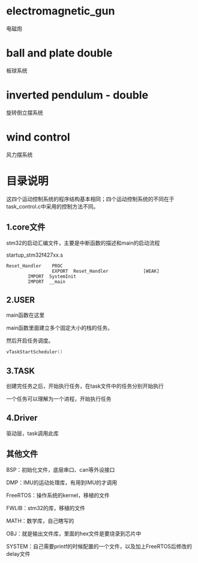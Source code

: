 # electromagnetic_gun

电磁炮

# ball and plate double

板球系统

# inverted pendulum - double

旋转倒立摆系统

# wind control

风力摆系统



# 目录说明

这四个运动控制系统的程序结构基本相同；四个运动控制系统的不同在于task_control.c中采用的控制方法不同。

## 1.core文件

stm32的启动汇编文件，主要是中断函数的描述和main的启动流程

startup_stm32f427xx.s

```assembly
Reset_Handler    PROC
                 EXPORT  Reset_Handler             [WEAK]
        IMPORT  SystemInit
        IMPORT  __main
```

## 2.USER

main函数在这里

main函数里面建立多个固定大小的栈的任务。

然后开启任务调度。

```c
vTaskStartScheduler()
```

## 3.TASK

创建完任务之后，开始执行任务，在task文件中的任务分别开始执行

一个任务可以理解为一个进程，开始执行任务

## 4.Driver

驱动层，task调用此库

## 其他文件

BSP：初始化文件，底层串口、can等外设接口

DMP：IMU的运动处理库，有用到IMU的才调用

FreeRTOS：操作系统的kernel，移植的文件

FWLIB：stm32的库，移植的文件

MATH：数学库，自己瞎写的

OBJ：就是输出文件库，里面的hex文件是要烧录到芯片中

SYSTEM：自己需要printf的时候配置的一个文件，以及加上FreeRTOS后修改的delay文件
